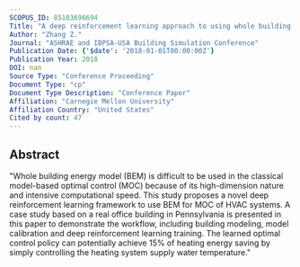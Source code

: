 ```yaml
---
SCOPUS_ID: 85103696694
Title: "A deep reinforcement learning approach to using whole building energy model for HVAC optimal control"
Author: "Zhang Z."
Journal: "ASHRAE and IBPSA-USA Building Simulation Conference"
Publication Date: {'$date': '2018-01-01T00:00:00Z'}
Publication Year: 2018
DOI: nan
Source Type: "Conference Proceeding"
Document Type: "cp"
Document Type Description: "Conference Paper"
Affiliation: "Carnegie Mellon University"
Affiliation Country: "United States"
Cited by count: 47
---
```


## Abstract
"Whole building energy model (BEM) is difficult to be used in the classical model-based optimal control (MOC) because of its high-dimension nature and intensive computational speed. This study proposes a novel deep reinforcement learning framework to use BEM for MOC of HVAC systems. A case study based on a real office building in Pennsylvania is presented in this paper to demonstrate the workflow, including building modeling, model calibration and deep reinforcement learning training. The learned optimal control policy can potentially achieve 15% of heating energy saving by simply controlling the heating system supply water temperature."
